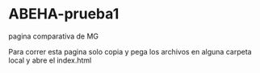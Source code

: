# ABEHA-prueba1
pagina comparativa de MG

Para correr esta pagina solo copia y pega los archivos en alguna carpeta local y abre el index.html
